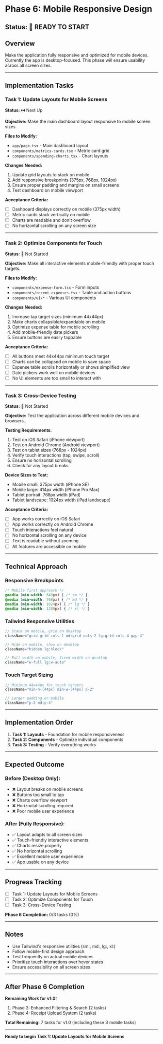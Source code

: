 # Phase 6: Mobile Responsive Design

## Status: 🚀 READY TO START

## Overview
Make the application fully responsive and optimized for mobile devices. Currently the app is desktop-focused. This phase will ensure usability across all screen sizes.

---

## Implementation Tasks

### Task 1: Update Layouts for Mobile Screens
**Status:** ⏭️ Next Up

**Objective:** Make the main dashboard layout responsive to mobile screen sizes.

**Files to Modify:**
- `app/page.tsx` - Main dashboard layout
- `components/metrics-cards.tsx` - Metric card grid
- `components/spending-charts.tsx` - Chart layouts

**Changes Needed:**
1. Update grid layouts to stack on mobile
2. Add responsive breakpoints (375px, 768px, 1024px)
3. Ensure proper padding and margins on small screens
4. Test dashboard on mobile viewport

**Acceptance Criteria:**
- [ ] Dashboard displays correctly on mobile (375px width)
- [ ] Metric cards stack vertically on mobile
- [ ] Charts are readable and don't overflow
- [ ] No horizontal scrolling on any screen size

---

### Task 2: Optimize Components for Touch
**Status:** 🔴 Not Started

**Objective:** Make all interactive elements mobile-friendly with proper touch targets.

**Files to Modify:**
- `components/expense-form.tsx` - Form inputs
- `components/recent-expenses.tsx` - Table and action buttons
- `components/ui/*` - Various UI components

**Changes Needed:**
1. Increase tap target sizes (minimum 44x44px)
2. Make charts collapsible/expandable on mobile
3. Optimize expense table for mobile scrolling
4. Add mobile-friendly date pickers
5. Ensure buttons are easily tappable

**Acceptance Criteria:**
- [ ] All buttons meet 44x44px minimum touch target
- [ ] Charts can be collapsed on mobile to save space
- [ ] Expense table scrolls horizontally or shows simplified view
- [ ] Date pickers work well on mobile devices
- [ ] No UI elements are too small to interact with

---

### Task 3: Cross-Device Testing
**Status:** 🔴 Not Started

**Objective:** Test the application across different mobile devices and browsers.

**Testing Requirements:**
1. Test on iOS Safari (iPhone viewport)
2. Test on Android Chrome (Android viewport)
3. Test on tablet sizes (768px - 1024px)
4. Verify touch interactions (tap, swipe, scroll)
5. Ensure no horizontal scrolling
6. Check for any layout breaks

**Device Sizes to Test:**
- Mobile small: 375px width (iPhone SE)
- Mobile large: 414px width (iPhone Pro Max)
- Tablet portrait: 768px width (iPad)
- Tablet landscape: 1024px width (iPad landscape)

**Acceptance Criteria:**
- [ ] App works correctly on iOS Safari
- [ ] App works correctly on Android Chrome
- [ ] Touch interactions feel natural
- [ ] No horizontal scrolling on any device
- [ ] Text is readable without zooming
- [ ] All features are accessible on mobile

---

## Technical Approach

### Responsive Breakpoints
```css
/* Mobile first approach */
@media (min-width: 640px) { /* sm */ }
@media (min-width: 768px) { /* md */ }
@media (min-width: 1024px) { /* lg */ }
@media (min-width: 1280px) { /* xl */ }
```

### Tailwind Responsive Utilities
```typescript
// Stack on mobile, grid on desktop
className="grid grid-cols-1 md:grid-cols-2 lg:grid-cols-4 gap-4"

// Hide on mobile, show on desktop
className="hidden lg:block"

// Full width on mobile, fixed width on desktop
className="w-full lg:w-auto"
```

### Touch Target Sizing
```typescript
// Minimum 44x44px for touch targets
className="min-h-[44px] min-w-[44px] p-2"

// Larger padding on mobile
className="p-2 md:p-4"
```

---

## Implementation Order

1. **Task 1: Layouts** - Foundation for mobile responsiveness
2. **Task 2: Components** - Optimize individual components
3. **Task 3: Testing** - Verify everything works

---

## Expected Outcome

### Before (Desktop Only):
- ❌ Layout breaks on mobile screens
- ❌ Buttons too small to tap
- ❌ Charts overflow viewport
- ❌ Horizontal scrolling required
- ❌ Poor mobile user experience

### After (Fully Responsive):
- ✅ Layout adapts to all screen sizes
- ✅ Touch-friendly interactive elements
- ✅ Charts resize properly
- ✅ No horizontal scrolling
- ✅ Excellent mobile user experience
- ✅ App usable on any device

---

## Progress Tracking

- [ ] Task 1: Update Layouts for Mobile Screens
- [ ] Task 2: Optimize Components for Touch
- [ ] Task 3: Cross-Device Testing

**Phase 6 Completion:** 0/3 tasks (0%)

---

## Notes

- Use Tailwind's responsive utilities (sm:, md:, lg:, xl:)
- Follow mobile-first design approach
- Test frequently on actual mobile devices
- Prioritize touch interactions over hover states
- Ensure accessibility on all screen sizes

---

## After Phase 6 Completion

**Remaining Work for v1.0:**
1. Phase 3: Enhanced Filtering & Search (2 tasks)
2. Phase 4: Receipt Upload System (2 tasks)

**Total Remaining:** 7 tasks for v1.0 (including these 3 mobile tasks)

---

**Ready to begin Task 1: Update Layouts for Mobile Screens**
